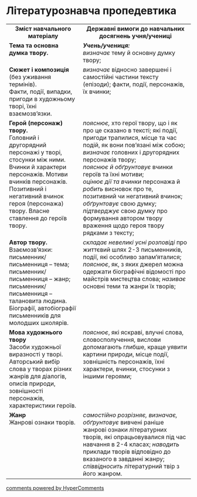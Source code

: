 <div id="hypercomments_widget" class="js-hypercomments-widget invisible"></div>

# Літературознавча пропедевтика

<table>
  <tr>
    <td width="40%" align="center"><b>Зміст навчального матеріалу<b></td>
    <td width="60%" align="center"><b>Державні вимоги до навчальних досягнень учня/учениці</b></td>
  </tr>
  <tr>
    <td width="40%" style="vertical-align:top !important;">
<b>Тема та основна думка твору.</b></td>
    <td width="60%" style="vertical-align:top !important;">
<i><b>Учень/учениця:</b></i><br>
<i>визначає</i> тему й основну думку твору;</td>
  </tr>
  <tr>
    <td width="40%" style="vertical-align:top !important;">
<b>Сюжет і композиція</b> (без уживання термінів).<br> 
Факти, події, випадки, пригоди в художньому творі, їхні взаємозв’язки. <br></td>
    <td width="60%" style="vertical-align:top !important;">
<i>визначає</i> відносно завершені і самостійні частини тексту (епізоди); факти, події, персонажів, їх вчинки; </td>
  </tr>
  <tr>
    <td width="40%" style="vertical-align:top !important;">
<b>Герой (персонаж) твору.</b><br> 
Головний і другорядний персонажі у творі, стосунки між ними. Вчинки й характери персонажів. Мотиви вчинків персонажів. Позитивний і негативний вчинок героя (персонажа)  твору. Власне ставлення до героїв твору.</td>
    <td width="60%" style="vertical-align:top !important;">
<i>пояснює,</i> хто герої твору, що і як про це сказано в тексті; які події, пригоди трапилися, місце та час подій, як вони пов’язані між собою;<br> 
<i>визначає</i> головних і другорядних персонажів твору; <br> 
<i>пояснює й обґрунтовує</i> вчинки героїв та їхні мотиви; <br> 
<i>оцінює дії та вчинки</i> персонажа й <i>робить</i> висновок про те, позитивний чи негативний вчинок;  <i>обґрунтовує</i> свою думку;<br> 
<i>підтверджує</i> свою думку про  формування автором твору враження щодо героя твору рядками з тексту;</td>
  </tr>
  <tr>
    <td width="40%" style="vertical-align:top !important;">
<b>Автор твору.</b> <br> 
Взаємозв’язки: письменник/письменниця – тема; письменник/письменниця – жанр; письменник/письменниця – талановита людина. Біографії, автобіографії письменників для молодших школярів.</td>
    <td width="60%" style="vertical-align:top !important;">
<i>складає невеликі усні розповіді</i> про життєвий шлях 2-3 письменників, події, які особливо запам’яталися; <i>пояснює</i>, як, з яких джерел можна одержати біографічні відомості про майстрів мистецтва слова; <i>називає</i> основні теми та жанри їх творів;</td>
  </tr>
  <tr>
    <td width="40%" style="vertical-align:top !important;">
<b>Мова художнього твору</b> <br> 
Засоби художньої виразності у творі. Авторський вибір слова у творах різних жанрів для діалогів, описів природи, зовнішності персонажів, характеристики героїв.</td>
    <td width="60%" style="vertical-align:top !important;">
<i>пояснює</i>, які яскраві, влучні слова, словосполучення, вислови допомагають глибше, краще уявити картини природи, місце події, зовнішність персонажів, їхні характери, вчинки, стосунки з іншими героями;</td>
  </tr>
  <tr>
    <td width="40%" style="vertical-align:top !important;">
<b>Жанр</b><br> 
Жанрові ознаки творів.<br></td>
    <td width="60%" style="vertical-align:top !important;">
<i>самостійно розрізняє, визначає, обґрунтовує</i> вивчені раніше жанрові ознаки літературних творів, які опрацьовувалися під час навчання в 2-4 класах; <i>наводить</i> приклади творів відповідно до вказаного в завданні жанру; <i>співвідносить</i> літературний твір з його жанром.</td>
  </tr>
</table>

<div class="js-hypercomments-container">
<a href="http://hypercomments.com" class="hc-link" title="comments widget">comments powered by HyperComments</a>
</div>